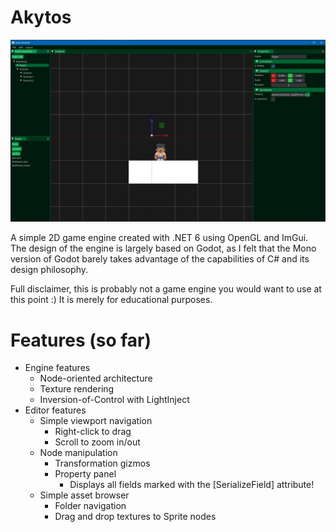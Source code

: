 # Akytos
![Image](./Images/Editor_2022_23_03.png)

A simple 2D game engine created with .NET 6 using OpenGL and ImGui. The design of the engine is largely based on Godot, as I felt that the Mono version of Godot barely takes advantage of the capabilities of C# and its design philosophy.

Full disclaimer, this is probably not a game engine you would want to use at this point :) It is merely for educational purposes.

# Features (so far)
 - Engine features
   - Node-oriented architecture
   - Texture rendering
   - Inversion-of-Control with LightInject
 - Editor features
   - Simple viewport navigation
     - Right-click to drag
     - Scroll to zoom in/out
   - Node manipulation
     - Transformation gizmos
     - Property panel
       - Displays all fields marked with the [SerializeField] attribute!
   - Simple asset browser
     - Folder navigation
     - Drag and drop textures to Sprite nodes
